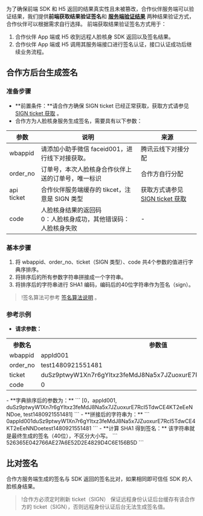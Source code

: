 为了确保前端 SDK 和 H5 返回的结果真实性且未被篡改，合作伙伴服务端可以验证结果，我们提供**前端获取结果验证签名**和 **[服务端验证结果](https://cloud.tencent.com/document/product/1007/35880)** 两种结果验证方式，合作伙伴可以根据需求自行选择。
前端获取结果验证签名方式用于：
1. 合作伙伴 App 端或 H5 收到远程人脸核身 SDK 返回以及签名结果。
2. 合作伙伴 App 端或 H5 调用其服务端接口进行签名认证，接口认证成功后继续业务流程。

## 合作方后台生成签名
### 准备步骤
- **前置条件：**请合作方确保 SIGN ticket 已经正常获取，获取方式请参见 [SIGN ticket 获取](https://cloud.tencent.com/document/product/655/31956) 。
- 合作方为人脸核身服务生成签名，需要具有以下参数：

| 参数         | 说明                               | 来源                                      |
| ---------- | -------------------------------- | --------------------------------------- |
|wbappid|	请添加小助手微信 faceid001，进行线下对接获取。| 腾讯云线下对接分配                               |
| order_no   | 订单号，本次人脸核身合作伙伴上送的订单号，唯一标识        | 合作方自行分配                    |
| api ticket | 合作伙伴服务端缓存的 tikcet，注意是 SIGN 类型    | 获取方式请参见 [SIGN ticket 获取](https://cloud.tencent.com/document/product/655/31956) |
| code       | 人脸核身结果的返回码<br/>0：人脸核身成功，其他错误码：人脸核身失败 | -                                 |

### 基本步骤
1. 将 wbappid、order_no、ticket（SIGN 类型）、code 共4个参数的值进行字典序排序。
2. 将排序后的所有参数字符串拼接成一个字符串。
3. 将排序后的字符串进行 SHA1 编码，编码后的40位字符串作为签名（sign）。

>!签名算法可参考 [签名算法说明](https://cloud.tencent.com/document/product/655/31969) 。

### 参考示例
- **请求参数：**
<table>
<tr><th >参数名</th><th >参数值</th></tr>
<tr><td >wbappid</td><td >appId001</td></tr>
<tr><td >order_no</td><td >test1480921551481</td></tr>
<tr><td >ticket</td><td>duSz9ptwyW1Xn7r6gYItxz3feMdJ8Na5x7JZuoxurE7RcI5TdwCE4KT2eEeNNDoe</td></tr>
<tr><td >code</td><td >0</td></tr>
</table>
- **字典排序后的参数为：**
```
[0，appId001, duSz9ptwyW1Xn7r6gYItxz3feMdJ8Na5x7JZuoxurE7RcI5TdwCE4KT2eEeNNDoe, test1480921551481]
```
- **拼接后的字符串为：**
```
0appId001duSz9ptwyW1Xn7r6gYItxz3feMdJ8Na5x7JZuoxurE7RcI5TdwCE4KT2eEeNNDoetest1480921551481
```
- **计算 SHA1 得到签名：**
该字符串就是最终生成的签名（40位），不区分大小写。
```
526365E042766AE27A6E52D2E4829D4C6E156B5D
```

## 比对签名
合作方服务端生成的签名与 SDK 返回的签名比对，如果相同即可信任 SDK 的人脸核身结果。
>!合作方必须定时刷新 ticket（SIGN） 保证远程身份认证后台缓存有该合作方的 ticket（SIGN），否则远程身份认证后台无法生成签名值。
